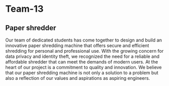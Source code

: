 # Team-13
## Paper shredder


Our team of dedicated students has come together to design and build an innovative paper shredding machine that offers secure and efficient shredding for personal and professional use. With the growing concern for data privacy and identity theft, we recognized the need for a reliable and affordable shredder that can meet the demands of modern users. At the heart of our project is a commitment to quality and innovation. We believe that our paper shredding machine is not only a solution to a problem but also a reflection of our values and aspirations as aspiring engineers.
